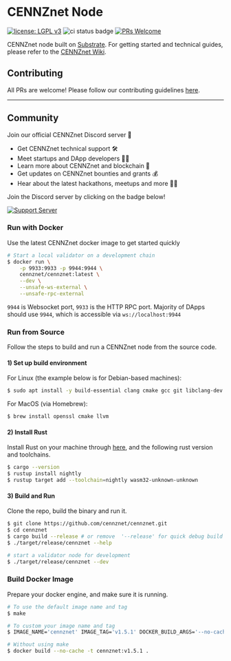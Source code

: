 # CENNZnet Node
[![license: LGPL v3](https://img.shields.io/badge/License-LGPL%20v3-blue.svg)](LICENSE) ![ci status badge](https://github.com/cennznet/cennznet/workflows/CI/badge.svg) [![PRs Welcome](https://img.shields.io/badge/PRs-welcome-brightgreen.svg)](docs/CONTRIBUTING.adoc)

CENNZnet node built on [Substrate](https://github.com/paritytech/substrate).
For getting started and technical guides, please refer to the [CENNZnet Wiki](https://wiki.cennz.net/#/).

## Contributing

All PRs are welcome! Please follow our contributing guidelines [here](docs/CONTRIBUTING.md).

------

## Community

Join our official CENNZnet Discord server 🤗

* Get CENNZnet technical support 🛠
* Meet startups and DApp developers 👯‍♂️
* Learn more about CENNZnet and blockchain 🙌
* Get updates on CENNZnet bounties and grants 💰
* Hear about the latest hackathons, meetups and more 👩‍💻

Join the Discord server by clicking on the badge below!

[![Support Server](https://img.shields.io/discord/801219591636254770.svg?label=Discord&logo=Discord&colorB=7289da&style=for-the-badge)](https://discord.gg/AnB3tRtkJ4)

### Run with Docker

Use the latest CENNZnet docker image to get started quickly
```bash
# Start a local validator on a development chain
$ docker run \
    -p 9933:9933 -p 9944:9944 \
    cennznet/cennznet:latest \
    --dev \
    --unsafe-ws-external \
    --unsafe-rpc-external
```

`9944` is Websocket port, `9933` is the HTTP RPC port. Majority of DApps should use `9944`, which is accessible via `ws://localhost:9944`

### Run from Source

Follow the steps to build and run a CENNZnet node from the source code.

#### 1) Set up build environment

For Linux (the example below is for Debian-based machines):
```bash
$ sudo apt install -y build-essential clang cmake gcc git libclang-dev libssl-dev pkg-config
```

For MacOS (via Homebrew):
```bash
$ brew install openssl cmake llvm
```

#### 2) Install Rust

Install Rust on your machine through [here](https://rustup.rs/), and the following rust version and toolchains.
```bash
$ cargo --version
$ rustup install nightly
$ rustup target add --toolchain=nightly wasm32-unknown-unknown
```

#### 3) Build and Run

Clone the repo, build the binary and run it.
```bash
$ git clone https://github.com/cennznet/cennznet.git
$ cd cennznet
$ cargo build --release # or remove  '--release' for quick debug build
$ ./target/release/cennznet --help

# start a validator node for development
$ ./target/release/cennznet --dev
```

### Build Docker Image

Prepare your docker engine, and make sure it is running.

```bash
# To use the default image name and tag
$ make 

# To custom your image name and tag
$ IMAGE_NAME='cennznet' IMAGE_TAG='v1.5.1' DOCKER_BUILD_ARGS='--no-cache --quiet' make build

# Without using make
$ docker build --no-cache -t cennznet:v1.5.1 .
```
